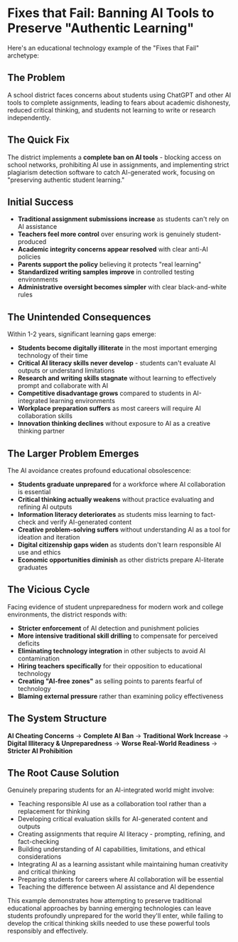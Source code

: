 # Fixes that Fail: Banning AI Tools to Preserve "Authentic Learning"

Here's an educational technology example of the "Fixes that Fail" archetype:

## The Problem
A school district faces concerns about students using ChatGPT and other AI tools to complete assignments, leading to fears about academic dishonesty, reduced critical thinking, and students not learning to write or research independently.

## The Quick Fix
The district implements a **complete ban on AI tools** - blocking access on school networks, prohibiting AI use in assignments, and implementing strict plagiarism detection software to catch AI-generated work, focusing on "preserving authentic student learning."

## Initial Success

- **Traditional assignment submissions increase** as students can't rely on AI assistance
- **Teachers feel more control** over ensuring work is genuinely student-produced
- **Academic integrity concerns appear resolved** with clear anti-AI policies
- **Parents support the policy** believing it protects "real learning"
- **Standardized writing samples improve** in controlled testing environments
- **Administrative oversight becomes simpler** with clear black-and-white rules

## The Unintended Consequences
Within 1-2 years, significant learning gaps emerge:

- **Students become digitally illiterate** in the most important emerging technology of their time
- **Critical AI literacy skills never develop** - students can't evaluate AI outputs or understand limitations
- **Research and writing skills stagnate** without learning to effectively prompt and collaborate with AI
- **Competitive disadvantage grows** compared to students in AI-integrated learning environments
- **Workplace preparation suffers** as most careers will require AI collaboration skills
- **Innovation thinking declines** without exposure to AI as a creative thinking partner

## The Larger Problem Emerges
The AI avoidance creates profound educational obsolescence:

- **Students graduate unprepared** for a workforce where AI collaboration is essential
- **Critical thinking actually weakens** without practice evaluating and refining AI outputs
- **Information literacy deteriorates** as students miss learning to fact-check and verify AI-generated content
- **Creative problem-solving suffers** without understanding AI as a tool for ideation and iteration
- **Digital citizenship gaps widen** as students don't learn responsible AI use and ethics
- **Economic opportunities diminish** as other districts prepare AI-literate graduates

## The Vicious Cycle

Facing evidence of student unpreparedness for modern work and college environments, the district responds with:

- **Stricter enforcement** of AI detection and punishment policies
- **More intensive traditional skill drilling** to compensate for perceived deficits
- **Eliminating technology integration** in other subjects to avoid AI contamination
- **Hiring teachers specifically** for their opposition to educational technology
- **Creating "AI-free zones"** as selling points to parents fearful of technology
- **Blaming external pressure** rather than examining policy effectiveness

## The System Structure
**AI Cheating Concerns** → **Complete AI Ban** → **Traditional Work Increase** → **Digital Illiteracy & Unpreparedness** → **Worse Real-World Readiness** → **Stricter AI Prohibition**

## The Root Cause Solution

Genuinely preparing students for an AI-integrated world might involve:

- Teaching responsible AI use as a collaboration tool rather than a replacement for thinking
- Developing critical evaluation skills for AI-generated content and outputs
- Creating assignments that require AI literacy - prompting, refining, and fact-checking
- Building understanding of AI capabilities, limitations, and ethical considerations
- Integrating AI as a learning assistant while maintaining human creativity and critical thinking
- Preparing students for careers where AI collaboration will be essential
- Teaching the difference between AI assistance and AI dependence

This example demonstrates how attempting to preserve traditional educational approaches by banning emerging technologies can leave students profoundly unprepared for the world they'll enter, while failing to develop the critical thinking skills needed to use these powerful tools responsibly and effectively.